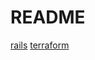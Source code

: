 # README

[rails](https://github.com/okbm/rails_basic/tree/master/rails)
[terraform](https://github.com/okbm/rails_basic/tree/master/terraform)
